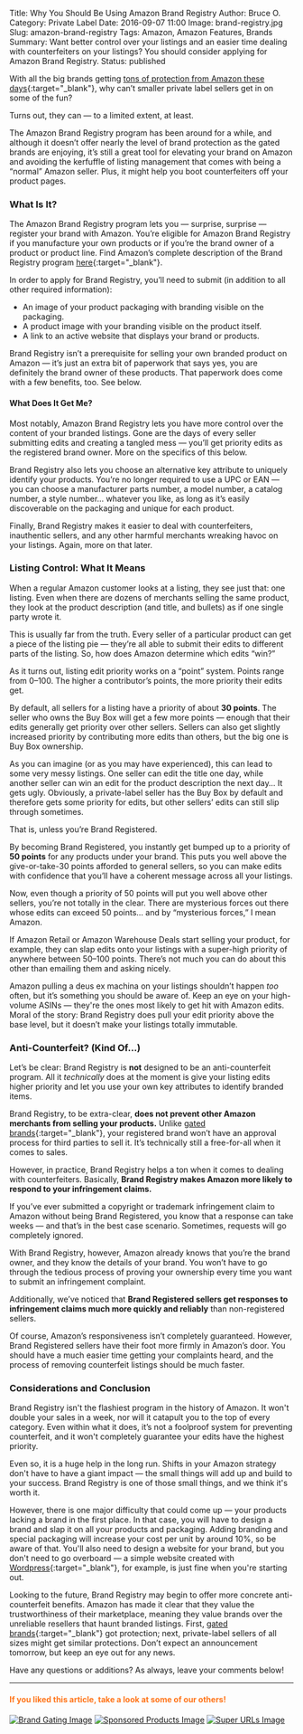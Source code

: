Title: Why You Should Be Using Amazon Brand Registry
Author: Bruce O.
Category: Private Label
Date: 2016-09-07 11:00
Image: brand-registry.jpg
Slug: amazon-brand-registry
Tags: Amazon, Amazon Features, Brands
Summary: Want better control over your listings and an easier time dealing with counterfeiters on your listings? You should consider applying for Amazon Brand Registry.
Status: published

With all the big brands getting [tons of protection from Amazon these days](https://efficientera.com/blog/2016/09/amazon-brand-gating.html){:target="_blank"}, why can’t smaller private label sellers get in on some of the fun?

Turns out, they can — to a limited extent, at least.

The Amazon Brand Registry program has been around for a while, and although it doesn’t offer nearly the level of brand protection as the gated brands are enjoying, it’s still a great tool for elevating your brand on Amazon and avoiding the kerfuffle of listing management that comes with being a “normal” Amazon seller. Plus, it might help you boot counterfeiters off your product pages.

### What Is It?

The Amazon Brand Registry program lets you — surprise, surprise — register your brand with Amazon. You’re eligible for Amazon Brand Registry if you manufacture your own products or if you’re the brand owner of a product or product line. Find Amazon’s complete description of the Brand Registry program [here](https://sellercentral.amazon.com/gp/help/200955930){:target="_blank"}.

In order to apply for Brand Registry, you’ll need to submit (in addition to all other required information):

* An image of your product packaging with branding visible on the packaging.
* A product image with your branding visible on the product itself.
* A link to an active website that displays your brand or products.

Brand Registry isn’t a prerequisite for selling your own branded product on Amazon — it’s just an extra bit of paperwork that says yes, you are definitely the brand owner of these products. That paperwork does come with a few benefits, too. See below.

#### What Does It Get Me?

Most notably, Amazon Brand Registry lets you have more control over the content of your branded listings. Gone are the days of every seller submitting edits and creating a tangled mess — you’ll get priority edits as the registered brand owner. More on the specifics of this below.

Brand Registry also lets you choose an alternative key attribute to uniquely identify your products. You’re no longer required to use a UPC or EAN — you can choose a manufacturer parts number, a model number, a catalog number, a style number… whatever you like, as long as it’s easily discoverable on the packaging and unique for each product.

Finally, Brand Registry makes it easier to deal with counterfeiters, inauthentic sellers, and any other harmful merchants wreaking havoc on your listings. Again, more on that later.

### Listing Control: What It Means

When a regular Amazon customer looks at a listing, they see just that: one listing. Even when there are dozens of merchants selling the same product, they look at the product description (and title, and bullets) as if one single party wrote it.

This is usually far from the truth. Every seller of a particular product can get a piece of the listing pie — they’re all able to submit their edits to different parts of the listing. So, how does Amazon determine which edits “win?”

As it turns out, listing edit priority works on a “point” system. Points range from 0–100. The higher a contributor’s points, the more priority their edits get.

By default, all sellers for a listing have a priority of about **30 points**. The seller who owns the Buy Box will get a few more points — enough that their edits generally get priority over other sellers. Sellers can also get slightly increased priority by contributing more edits than others, but the big one is Buy Box ownership. 

As you can imagine (or as you may have experienced), this can lead to some very messy listings. One seller can edit the title one day, while another seller can win an edit for the product description the next day… It gets ugly. Obviously, a private-label seller has the Buy Box by default and therefore gets some priority for edits, but other sellers’ edits can still slip through sometimes. 

That is, unless you’re Brand Registered.

By becoming Brand Registered, you instantly get bumped up to a priority of **50 points** for any products under your brand. This puts you well above the give-or-take-30 points afforded to general sellers, so you can make edits with confidence that you’ll have a coherent message across all your listings.

Now, even though a priority of 50 points will put you well above other sellers, you’re not totally in the clear. There are mysterious forces out there whose edits can exceed 50 points… and by “mysterious forces,” I mean Amazon.

If Amazon Retail or Amazon Warehouse Deals start selling your product, for example, they can slap edits onto your listings with a super-high priority of anywhere between 50–100 points. There’s not much you can do about this other than emailing them and asking nicely. 

Amazon pulling a deus ex machina on your listings shouldn’t happen *too* often, but it’s something you should be aware of. Keep an eye on your high-volume ASINs — they're the ones most likely to get hit with Amazon edits. Moral of the story: Brand Registry does pull your edit priority above the base level, but it doesn’t make your listings totally immutable.

### Anti-Counterfeit? (Kind Of…)

Let’s be clear: Brand Registry is **not** designed to be an anti-counterfeit program. All it *technically* does at the moment is give your listing edits higher priority and let you use your own key attributes to identify branded items.

Brand Registry, to be extra-clear, **does not prevent other Amazon merchants from selling your products.** Unlike [gated brands](https://efficientera.com/blog/2016/09/amazon-brand-gating.html){:target="_blank"}, your registered brand won’t have an approval process for third parties to sell it. It’s technically still a free-for-all when it comes to sales.

However, in practice, Brand Registry helps a ton when it comes to dealing with counterfeiters. Basically, **Brand Registry makes Amazon more likely to respond to your infringement claims.**

If you’ve ever submitted a copyright or trademark infringement claim to Amazon without being Brand Registered, you know that a response can take weeks — and that’s in the best case scenario. Sometimes, requests will go completely ignored.

With Brand Registry, however, Amazon already knows that you’re the brand owner, and they know the details of your brand. You won’t have to go through the tedious process of proving your ownership every time you want to submit an infringement complaint. 

Additionally, we’ve noticed that **Brand Registered sellers get responses to infringement claims much more quickly and reliably** than non-registered sellers.

Of course, Amazon’s responsiveness isn’t completely guaranteed. However, Brand Registered sellers have their foot more firmly in Amazon’s door. You should have a much easier time getting your complaints heard, and the process of removing counterfeit listings should be much faster.

### Considerations and Conclusion

Brand Registry isn't the flashiest program in the history of Amazon. It won't double your sales in a week, nor will it catapult you to the top of every category. Even within what it does, it’s not a foolproof system for preventing counterfeit, and it won't completely guarantee your edits have the highest priority.

Even so, it is a huge help in the long run. Shifts in your Amazon strategy don't have to have a giant impact — the small things will add up and build to your success. Brand Registry is one of those small things, and we think it's worth it.

However, there is one major difficulty that could come up — your products lacking a brand in the first place. In that case, you will have to design a brand and slap it on all your products and packaging. Adding branding and special packaging will increase your cost per unit by around 10%, so be aware of that. You'll also need to design a website for your brand, but you don't need to go overboard — a simple website created with [Wordpress](https://wordpress.com/){:target="_blank"}, for example, is just fine when you're starting out.

Looking to the future, Brand Registry may begin to offer more concrete anti-counterfeit benefits. Amazon has made it clear that they value the trustworthiness of their marketplace, meaning they value brands over the unreliable resellers that haunt branded listings. First, [gated brands](https://efficientera.com/blog/2016/09/amazon-brand-gating.html){:target="_blank"} got protection; next, private-label sellers of all sizes might get similar protections. Don’t expect an announcement tomorrow, but keep an eye out for any news.

Have any questions or additions? As always, leave your comments below!

---

#### <font color="FF751A">If you liked this article, take a look at some of our others!</font>

<a href="https://efficientera.com/blog/2016/09/amazon-brand-gating.html">![Brand Gating Image](/images/blog/related/brand-gating_small.jpg)</a>
<a href="https://efficientera.com/blog/2016/08/3-tips-for-optimizing-your-amazon-sponsored-products.html">![Sponsored Products Image](/images/blog/related/sponsored-products_small.jpg)</a>
<a href="https://efficientera.com/blog/2016/07/the-lowdown-on-super-urls.html">![Super URLs Image](/images/blog/related/super-urls_small.jpg)</a>
